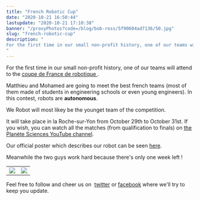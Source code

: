 ```yaml
---
title: "French Robotic Cup"
date: "2020-10-21 16:50:44"
lastupdate: "2020-10-21 17:10:38"
banner: "/proxyPhotos?code=/blog/bob-ross/5f90604ad7136/50.jpg"
slug: "french-robotic-cup"
description: " 
For the first time in our small non-profit history, one of our teams will attend to the <a href=\"https://www.coupederobotique.fr\">coupe de France de r
"
---
```

For the first time in our small non-profit history, one of our teams will attend to the <a href="https://www.coupederobotique.fr">coupe de France de robotique </a>.

Matthieu and Mohamed are going to meet the best french teams (most of them made of students in engineering schools or even young engineers). In this contest, robots are **autonomous**.

We Robot will most likey be the younget team of the competition.

It will take place in la Roche-sur-Yon from October 29th to October 31st. If you wish, you can watch all the matches (from qualification to finals) on <a href="https://www.youtube.com/user/PlaneteSciences"> the Planète Sciences YouTube channel</a>. 

Our official poster which describes our robot can be seen <a href="https://www.dropbox.com/s/tr04vjwywx08pdz/We_Robot_Eurobot2020_Poster_v2.4_PS.pdf?dl=0">here</a>.

Meanwhile the two guys work hard because there's only one week left !

<table>

<tr> 

<td><img src="/proxyPhotos?code=/blog/bob-ross/5f90604e24803/50.jpg"></td>

<td ><img src="/proxyPhotos?code=/blog/bob-ross/5f90604c149f0/50.jpg"></td>

</tr>

</table>

Feel free to follow and cheer us on  <a href="https://www.twitter.com/werobot_FR">twitter</a> or <a href="https://www.facebook.com/WeRobot/">facebook</a> where we'll try to keep you update.


    